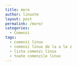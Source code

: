 ```yaml
---
title: more
author: linuxtm
layout: post
permalink: /more/
categories:
  - Comenzi
tags:
  - comenzi linux
  - comenzi linux de la a la z
  - lista comenzi linux
  - toate comenzile linux
---
```

